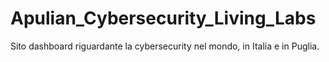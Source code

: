 # Apulian_Cybersecurity_Living_Labs
Sito dashboard riguardante la cybersecurity nel mondo, in Italia e in Puglia.
